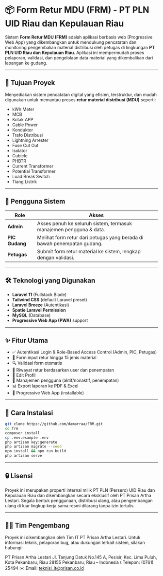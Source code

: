 # 📦 Form Retur MDU (FRM) - PT PLN UID Riau dan Kepulauan Riau

Sistem **Form Retur MDU (FRM)** adalah aplikasi berbasis web (Progressive Web App) yang dikembangkan untuk mendukung pencatatan dan monitoring pengembalian material distribusi oleh petugas di lingkungan **PT PLN UID Riau dan Kepulauan Riau**. Aplikasi ini mempermudah proses pelaporan, validasi, dan pengelolaan data material yang dikembalikan dari lapangan ke gudang.

---

## 🧭 Tujuan Proyek

Menyediakan sistem pencatatan digital yang efisien, terstruktur, dan mudah digunakan untuk memantau proses **retur material distribusi (MDU)** seperti:

- kWh Meter
- MCB
- Kotak APP
- Cable Power
- Konduktor
- Trafo Distribusi
- Lightning Arrester
- Fuse Cut Out
- Isolator
- Cubicle
- PHBTR
- Current Transformer
- Potential Transformer
- Load Break Switch
- Tiang Listrik

---

## 👥 Pengguna Sistem

| Role         | Akses                                                                 |
|--------------|-----------------------------------------------------------------------|
| **Admin**     | Akses penuh ke seluruh sistem, termasuk manajemen pengguna & data.   |
| **PIC Gudang**| Melihat form retur dari petugas yang berada di bawah penempatan gudang. |
| **Petugas**   | Submit form retur material ke sistem, lengkap dengan validasi.       |

---

## 🛠️ Teknologi yang Digunakan

- **Laravel 11** (Fullstack Blade)
- **Tailwind CSS** (default Laravel preset)
- **Laravel Breeze** (Autentikasi)
- **Spatie Laravel Permission**
- **MySQL** (Database)
- **Progressive Web App (PWA)** support

---

## ✨ Fitur Utama

- ✅ Autentikasi Login & Role-Based Access Control (Admin, PIC, Petugas)
- 📄 Form input retur hingga 15 jenis material
- 🔍 Validasi form otomatis
- 📜 Riwayat retur berdasarkan user dan penempatan
- 👤 Edit Profil
- 👥 Manajemen pengguna (aktif/nonaktif, penempatan)
- 📊 Export laporan ke PDF & Excel
- 📱 Progressive Web App (installable)

---

## 🚀 Cara Instalasi

```bash
git clone https://github.com/damarraa/FRM.git
cd frm
composer install
cp .env.example .env
php artisan key:generate
php artisan migrate --seed
npm install && npm run build
php artisan serve
```
---

## 🔒 Lisensi
Proyek ini merupakan properti internal milik PT PLN (Persero) UID Riau dan Kepulauan Riau dan dikembangkan secara eksklusif oleh PT Prisan Artha Lestari. Segala bentuk penggunaan, distribusi ulang, atau pengembangan ulang di luar lingkup kerja sama resmi dilarang tanpa izin tertulis.

---

## 👨‍💻 Tim Pengembang
Proyek ini dikembangkan oleh Tim IT PT Prisan Artha Lestari.
Untuk informasi teknis, pelaporan bug, atau dukungan terkait sistem, silakan hubungi:

PT Prisan Artha Lestari
Jl. Tanjung Datuk No.145 A, Pesisir, Kec. Lima Puluh, Kota Pekanbaru, Riau 28155
Pekanbaru, Riau – Indonesia
📞 Telepon: (0761) 25494
✉️ Email: teknisi_it@prisan.co.id
